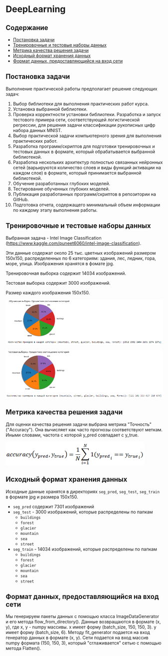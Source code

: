 # DeepLearning

## Содержание
* [Постановка задачи](#Постановка-задачи)
* [Тренировочные и тестовые наборы данных](#Тренировочные-и-тестовые-наборы-данных)
* [Метрика качества решения задачи](#Метрика-качества-решения-задачи)
* [Исходный формат хранения данных](#Исходный-формат-хранения-данных)
* [Формат данных, предоставляющийся на вход сети](#Формат-данных,-предоставляющиеся-на-вход-сети)

## Постановка задачи
Выполнение практической работы предполагает решение следующих задач:
1. Выбор библиотеки для выполнения практических работ курса.
2. Установка выбранной библиотеки.
3. Проверка корректности установки библиотеки. Разработка и запуск тестового примера сети,
соответствующей логистической регрессии, для решения задачи классификации рукописных
цифр набора данных MNIST.
4. Выбор практической задачи компьютерного зрения для выполнения практических работ.
5. Разработка программ/скриптов для подготовки тренировочных и тестовых данных в формате,
который обрабатывается выбранной библиотекой.
6. Разработка нескольких архитектур полностью связанных нейронных сетей (варьируются
количество слоев и виды функций активации на каждом слое) в формате, который принимается
выбранной библиотекой.
7. Обучение разработанных глубоких моделей.
8. Тестирование обученных глубоких моделей.
9. Публикация разработанных программ/скриптов в репозитории на GitHub.
10. Подготовка отчета, содержащего минимальный объем информации по каждому этапу
выполнения работы.
## Тренировочные и тестовые наборы данных
Выбранная задача - Intel Image Classification (https://www.kaggle.com/puneet6060/intel-image-classification).

Эти данные содержат около 25 тыс. цветных изображений размером 150x150, распределенных по 6 категориям: здания, лес, ледник, гора, море, улица. Изображения хранятся в фомате jpg.

Тренировочная выборка содержит 14034 изображений.

Тестовая выборка содержит 3000 изображений.

Размер каждого изображения 150x150.

![inf_train_data](lab2/img/inf_train_data.png)

![inf_test_data](lab2/img/inf_test_data.png)
## Метрика качества решения задачи
Для оценки качества решения задачи выбрана метрика "Точность"("Accuracy"). Она вычисляет как часто прогнозы соответствуют меткам. Иными словами, частота с которой y_pred совпадает с y_true.

![accuracy](lab2/img/accuracy.png)
## Исходный формат хранения данных
Исходные данные хранятся в директориях `seg_pred`, `seg_test`, `seg_train` в формате jpg и размера 150x150.
- `seg_pred` содержит 7301 изображений
- `seg_test` - 3000 изображений, которые распределены по папкам
   - `buildings`
   - `forest`
   - `glacier`
   - `mountain`
   - `sea`
   - `street`
- `seg_train` - 14034 изображений, которые распределены по папкам
   - `buildings`
   - `forest`
   - `glacier`
   - `mountain`
   - `sea`
   - `street`
## Формат данных, предоставляющийся на вход сети
Мы генерируем пакеты данных с помощью класса ImageDataGenerator и его метода flow_from_directory(). 
Данные возвращаются в формате (x, y), где x, y - numpy массивы. 
x имеет форму (batch_size, 150, 150, 3).
y имеет форму (batch_size, 6).
Методу fit_generator подается на вход генератор данных в формате (x, y).
Сети подается на вход массив numpy формата (150, 150, 3), который "сглаживается" сетью с помощью метода Flatten().
